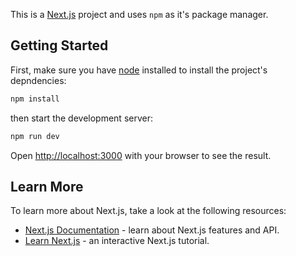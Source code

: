 This is a [Next.js](https://nextjs.org/) project and uses `npm` as it's package manager.

## Getting Started

First, make sure you have [node](https://nodejs.org/en/download/) installed to install the project's depndencies:

```bash
npm install
```

then start the development server:

```bash
npm run dev
```

Open [http://localhost:3000](http://localhost:3000) with your browser to see the result.

## Learn More

To learn more about Next.js, take a look at the following resources:

- [Next.js Documentation](https://nextjs.org/docs) - learn about Next.js features and API.
- [Learn Next.js](https://nextjs.org/learn) - an interactive Next.js tutorial.
